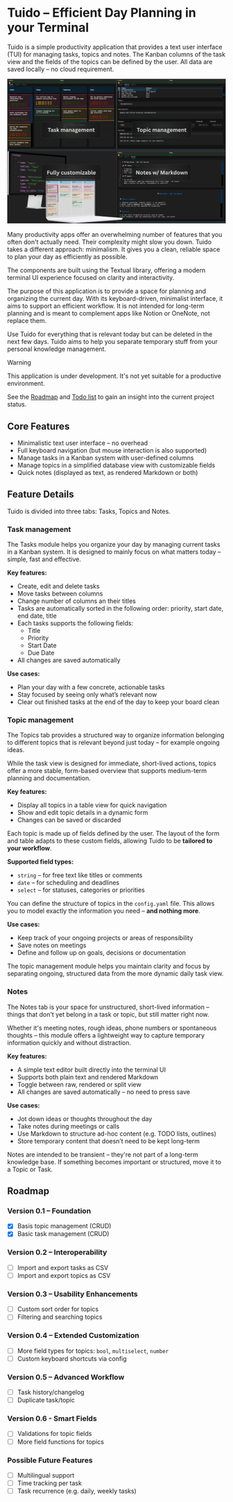# Tuido – Efficient Day Planning in your Terminal

Tuido is a simple productivity application that provides a text user interface (TUI) for managing tasks, topics and notes. The Kanban columns of the task view and the fields of the topics can be defined by the user. All data are saved locally – no cloud requirement.

![Screenshot](screenshots/app_windows.png)

Many productivity apps offer an overwhelming number of features that you often don't actually need. Their complexity might slow you down. Tuido takes a different approach: minimalism. It gives you a clean, reliable space to plan your day as efficiently as possible.

The components are built using the Textual library, offering a modern terminal UI experience focused on clarity and interactivity.

The purpose of this application is to provide a space for planning and organizing the current day. With its keyboard-driven, minimalist interface, it aims to support an efficient workflow. It is not intended for long-term planning and is meant to complement apps like Notion or OneNote, not replace them.

Use Tuido for everything that is relevant today but can be deleted in the next few days. Tuido aims to help you separate temporary stuff from your personal knowledge management.

> [!warning]
> This application is under development. It's not yet suitable for a productive environment.

See the [Roadmap](#roadmap) and [Todo list](TODO.md) to gain an insight into the current project status.

## Core Features

- Minimalistic text user interface – no overhead
- Full keyboard navigation (but mouse interaction is also supported)
- Manage tasks in a Kanban system with user-defined columns
- Manage topics in a simplified database view with customizable fields
- Quick notes (displayed as text, as rendered Markdown or both)

## Feature Details

Tuido is divided into three tabs: Tasks, Topics and Notes.

### Task management

The Tasks module helps you organize your day by managing current tasks in a Kanban system. It is designed to mainly focus on what matters today – simple, fast and effective.

**Key features:**

- Create, edit and delete tasks
- Move tasks between columns
- Change number of columns an their titles
- Tasks are automatically sorted in the following order: priority, start date, end date, title
- Each tasks supports the following fields:
  - Title
  - Priority
  - Start Date
  - Due Date
- All changes are saved automatically

**Use cases:**

- Plan your day with a few concrete, actionable tasks
- Stay focused by seeing only what’s relevant now
- Clear out finished tasks at the end of the day to keep your board clean


### Topic management

The Topics tab provides a structured way to organize information belonging to different topics that is relevant beyond just today – for example ongoing ideas.

While the task view is designed for immediate, short-lived actions, topics offer a more stable, form-based overview that supports medium-term planning and documentation.

**Key features:**

- Display all topics in a table view for quick navigation
- Show and edit topic details in a dynamic form
- Changes can be saved or discarded

Each topic is made up of fields defined by the user. The layout of the form and table adapts to these custom fields, allowing Tuido to be **tailored to your workflow**.

**Supported field types:**

- `string` – for free text like titles or comments
- `date` – for scheduling and deadlines
- `select` – for statuses, categories or priorities

You can define the structure of topics in the `config.yaml` file. This allows you to model exactly the information you need – **and nothing more**.

**Use cases:**

- Keep track of your ongoing projects or areas of responsibility
- Save notes on meetings
- Define and follow up on goals, decisions or documentation

The topic management module helps you maintain clarity and focus by separating ongoing, structured data from the more dynamic daily task view.

### Notes

The Notes tab is your space for unstructured, short-lived information – things that don't yet belong in a task or topic, but still matter right now.

Whether it's meeting notes, rough ideas, phone numbers or spontaneous thoughts – this module offers a lightweight way to capture temporary information quickly and without distraction.

**Key features:**

- A simple text editor built directly into the terminal UI
- Supports both plain text and rendered Markdown
- Toggle between raw, rendered or split view
- All changes are saved automatically – no need to press save

**Use cases:**

- Jot down ideas or thoughts throughout the day
- Take notes during meetings or calls
- Use Markdown to structure ad-hoc content (e.g. TODO lists, outlines)
- Store temporary content that doesn’t need to be kept long-term

Notes are intended to be transient – they're not part of a long-term knowledge base. If something becomes important or structured, move it to a Topic or Task.

## Roadmap

### Version 0.1 – Foundation

- [x] Basis topic management (CRUD)
- [x] Basic task management (CRUD)

### Version 0.2 – Interoperability

- [ ] Import and export tasks as CSV
- [ ] Import and export topics as CSV

### Version 0.3 – Usability Enhancements

- [ ] Custom sort order for topics
- [ ] Filtering and searching topics

### Version 0.4 – Extended Customization

- [ ] More field types for topics: `bool`, `multiselect`, `number`
- [ ] Custom keyboard shortcuts via config

### Version 0.5 – Advanced Workflow

- [ ] Task history/changelog
- [ ] Duplicate task/topic

### Version 0.6 - Smart Fields

- [ ] Validations for topic fields
- [ ] More field functions for topics

### Possible Future Features

- [ ] Multilingual support
- [ ] Time tracking per task
- [ ] Task recurrence (e.g. daily, weekly tasks)
